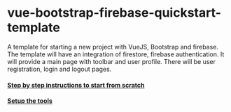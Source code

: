 # vue-bootstrap-firebase-quickstart-template
A template for starting a new project with VueJS, Bootstrap and firebase. The template will have an integration of firestore, firebase authentication. It will provide a main page with toolbar and user profile. There will be user registration, login and logout pages.
#### [Step by step instructions to start from scratch](./documentation/StepByStep.md)
#### [Setup the tools](./documentation/SetupTools.md)
